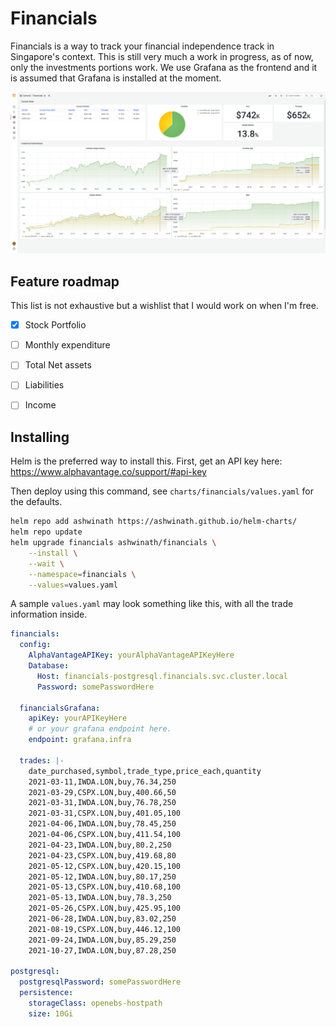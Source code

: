 # Financials

Financials is a way to track your financial independence track in Singapore's context. This is still very much a work in progress, as of now, only the investments portions work. We use Grafana as the frontend and it is assumed that Grafana is installed at the moment.

![](./img/sample-screenshot.png)

## Feature roadmap

This list is not exhaustive but a wishlist that I would work on when I'm free.

- [x] Stock Portfolio
- [ ] Monthly expenditure
- [ ] Total Net assets
- [ ] Liabilities
- [ ] Income


## Installing

Helm is the preferred way to install this. First, get an API key here: https://www.alphavantage.co/support/#api-key

Then deploy using this command, see `charts/financials/values.yaml` for the defaults.

```bash
helm repo add ashwinath https://ashwinath.github.io/helm-charts/
helm repo update
helm upgrade financials ashwinath/financials \
    --install \
    --wait \
    --namespace=financials \
    --values=values.yaml
```

A sample `values.yaml` may look something like this, with all the trade information inside.

```yaml
financials:
  config:
    AlphaVantageAPIKey: yourAlphaVantageAPIKeyHere
    Database:
      Host: financials-postgresql.financials.svc.cluster.local
      Password: somePasswordHere

  financialsGrafana:
    apiKey: yourAPIKeyHere
    # or your grafana endpoint here.
    endpoint: grafana.infra

  trades: |-
    date_purchased,symbol,trade_type,price_each,quantity
    2021-03-11,IWDA.LON,buy,76.34,250
    2021-03-29,CSPX.LON,buy,400.66,50
    2021-03-31,IWDA.LON,buy,76.78,250
    2021-03-31,CSPX.LON,buy,401.05,100
    2021-04-06,IWDA.LON,buy,78.45,250
    2021-04-06,CSPX.LON,buy,411.54,100
    2021-04-23,IWDA.LON,buy,80.2,250
    2021-04-23,CSPX.LON,buy,419.68,80
    2021-05-12,CSPX.LON,buy,420.15,100
    2021-05-12,IWDA.LON,buy,80.17,250
    2021-05-13,CSPX.LON,buy,410.68,100
    2021-05-13,IWDA.LON,buy,78.3,250
    2021-05-26,CSPX.LON,buy,425.95,100
    2021-06-28,IWDA.LON,buy,83.02,250
    2021-08-19,CSPX.LON,buy,446.12,100
    2021-09-24,IWDA.LON,buy,85.29,250
    2021-10-27,IWDA.LON,buy,87.28,250

postgresql:
  postgresqlPassword: somePasswordHere
  persistence:
    storageClass: openebs-hostpath
    size: 10Gi
```

